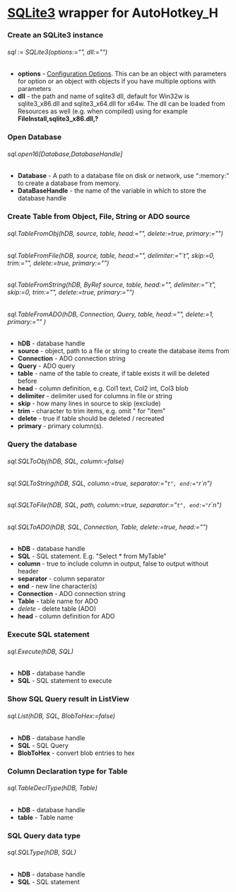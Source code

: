 # [SQLite3](https://www.sqlite.org) wrapper for AutoHotkey_H

### Create an SQLite3 instance
###### sql := SQLite3(options:="", dll:="")
* **options**  -  [Configuration Options](https://www.sqlite.org/c3ref/c_config_covering_index_scan.html). This can be an object with parameters for option or an object with objects if you have multiple options with parameters
* **dll** - the path and name of sqlite3 dll, default for Win32w is sqlite3_x86.dll and sqlite3_x64.dll for x64w. The dll can be loaded from Resources as well (e.g. when compiled) using for example **FileInstall,sqlite3_x86.dll,?**


### Open Database
###### sql.open16[Database,DatabaseHandle]
* **Database** - A path to a database file on disk or network, use ":memory:" to create a database from memory.
* **DataBaseHandle** - the name of the variable in which to store the database handle

### Create Table from Object, File, String or ADO source
###### sql.TableFromObj(hDB, source, table, head:="", delete:=true, primary:="")
###### sql.TableFromFile(hDB, source, table, head:="", delimiter:="`t", skip:=0, trim:="", delete:=true, primary:="")
###### sql.TableFromString(hDB, ByRef source, table, head:="", delimiter:="`t", skip:=0, trim:="", delete:=true, primary:="")
###### sql.TableFromADO(hDB, Connection, Query, table, head:="", delete:=1, primary:="" )
* **hDB** - database handle
* **source** - object, path to a file or string to create the database items from
* **Connection** - ADO connection string
* **Query** - ADO query
* **table** - name of the table to create, if table exists it will be deleted before
* **head** - column definition, e.g. Col1 text, Col2 int, Col3 blob
* **delimiter** - delimiter used for columns in file or string
* **skip** - how many lines in source to skip (exclude)
* **trim** - character to trim items, e.g. omit " for "item"
* **delete** - true if table should be deleted / recreated
* **primary** - primary column(s).

### Query the database
###### sql.SQLToObj(hDB, SQL, column:=false)
###### sql.SQLToString(hDB, SQL, column:=true, separator:="`t", end:="`r`n")
###### sql.SQLToFile(hDB, SQL, path, column:=true, separator:="`t", end:="`r`n")
###### sql.SQLToADO(hDB, SQL, Connection, Table, delete:=true, head:="")
* **hDB** - database handle
* **SQL** - SQL statement. E.g. "Select * from MyTable"
* **column** - true to include column in output, false to output without header
* **separator** - column separator
* **end** - new line character(s)
* **Connection** - ADO connection string
* **Table** - table name for ADO
* *delete* - delete table (ADO)
* **head** - column definition for ADO

### Execute SQL statement
###### sql.Execute(hDB, SQL)
* **hDB** - database handle
* **SQL** - SQL statement to execute

### Show SQL Query result in ListView
###### sql.List(hDB, SQL, BlobToHex:=false)
* **hDB** - database handle
* **SQL** - SQL Query
* **BlobToHex** - convert blob entries to hex

### Column Declaration type for Table
###### sql.TableDeclType(hDB, Table)
* **hDB** - database handle
* **table** - Table name

### SQL Query data type
###### sql.SQLType(hDB, SQL)
* **hDB** - database handle
* **SQL** - SQL statement
